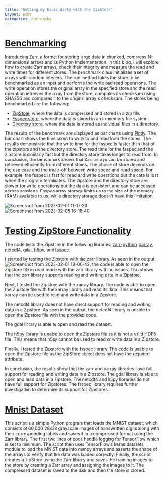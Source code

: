 ```yaml
---
title: "Getting my hands dirty with the ZipStore"
Layout: post
categories: outreachy
---
```


# [Benchmarking](https://github.com/caviere/script/blob/master/sample.py)

Introducing Zarr, a format for storing large data in chunked, compress N-dimensional arrays and its [Python implementation](https://github.com/zarr-developers/zarr-python). In this blog, I will explore how to create Zarr arrays, check their integrity and measure the read and write times for different stores.
The benchmark class initializes a set of arrays with random integers. The run method takes the store to be benchmarked as an input and performs the write and read operations. The write operation stores the original array in the specified store and the read operation retrieves the array from the store, computes its checksum using SHA256 and compares it to the original array's checksum.
The stores being benchmarked are the following:

* [ZipStore](https://zarr.readthedocs.io/en/stable/api/storage.html#zarr.storage.ZipStore), where the data is compressed and stored in a zip file.
* [Fsspec store](https://github.com/fsspec/filesystem_spec), where the data is stored in an in-memory file system.
* [Directory store](https://zarr.readthedocs.io/en/stable/api/storage.html#zarr.storage.DirectoryStore), where the data is stored as individual files in a directory.

The results of the benchmark are displayed as bar charts using [Plotly](https://plotly.com/). The bar chart shows the time taken to write to and read from the stores. The results demonstrate that the write time for the fsspec is faster than that of the zipstore and the directory store. The read time for the fsspec and the zipstore is similarly fast but the directory store takes longer to read from.
In conclusion, the benchmark shows that Zarr arrays can be stored and retrieved efficiently from different stores. The choice of store depends on the use case and the trade-off between write speed and read speed. For example, the fsspec is fast for read and write operations but the data is lost when the program terminates. The zipstore and the directory store are slower for write operations but the data is persistent and can be accessed across sessions. Fsspec array storage limits us to the size of the memory (RAM) available to us, while directory storage doesn't have this limitation.

![Screenshot from 2023-02-01 11-17-23](https://user-images.githubusercontent.com/110189834/216596002-9c09b787-c237-497c-be7b-7def2776991e.png)
![Screenshot from 2023-02-05 16-18-40](https://user-images.githubusercontent.com/110189834/216821343-49bc84e8-7f58-4b16-8525-3245ed3a4ad4.png)


# [Testing ZipStore Functionality](https://github.com/caviere/testing_zipstore/blob/main/real%20%20world%20data/main.py)

The code tests the Zipstore in the following libraries: [zarr-python](https://zarr.readthedocs.io/en/stable/index.html), [xarray](https://docs.xarray.dev/en/stable/), [netcdf4](https://docs.unidata.ucar.edu/netcdf-c/current/), [gdal](https://gdal.org/), [h5py](https://docs.h5py.org/en/stable/), and [fsspec](https://filesystem-spec.readthedocs.io/en/latest/).

I started by testing the Zipstore with the zarr library. As seen in the output ![Screenshot from 2023-02-01 18-00-42](https://user-images.githubusercontent.com/110189834/216822135-a3424bac-e3f0-4d90-af16-f76b47321c58.png), the code is able to open the Zipstore file in read mode with the zarr library with no issues. This shows that the zarr library supports reading and writing data in a Zipstore.

Next, I tested the Zipstore with the xarray library. The code is able to open the Zipstore file with the xarray library and read its data. This means that xarray can be used to read and write data in a Zipstore.

The netcdf4 library does not have direct support for reading and writing data in a Zipstore. As seen in the output, the netcdf4 library is unable to open the Zipstore file with the provided code.

The gdal library is able to open and read the dataset.

The h5py library is unable to open the Zipstore file as it is not a valid HDF5 file. This means that h5py cannot be used to read or write data in a Zipstore.

Finally, I tested the Zipstore with the fsspec library. The code is unable to open the Zipstore file as the ZipStore object does not have the required attribute.

In conclusion, the results show that the zarr and xarray libraries have full support for reading and writing data in a Zipstore. The gdal library is able to open and read data in a Zipstore. The netcdf4 and h5py libraries do not have full support for Zipstores. The fsspec library requires further investigation to determine its support for Zipstores.

# [Mnist Dataset](https://github.com/caviere/testing_zipstore/blob/main/py/example.py)

This script is a simple Python program that loads the MNIST dataset, which consists of 60,000 28x28 grayscale images of handwritten digits along with their corresponding labels and saves it in a compressed format using the Zarr library. The first two lines of code handle logging for TensorFlow which is set to minimum. The script then uses TensorFlow's keras.datasets module to load the MNIST data into numpy arrays and asserts the shape of the arrays to verify that the data was loaded correctly. Finally, the script creates a ZipStore using the Zarr library and saves the training images to the store by creating a Zarr array and assigning the images to it. The compressed dataset is saved to the disk and then the store is closed.

